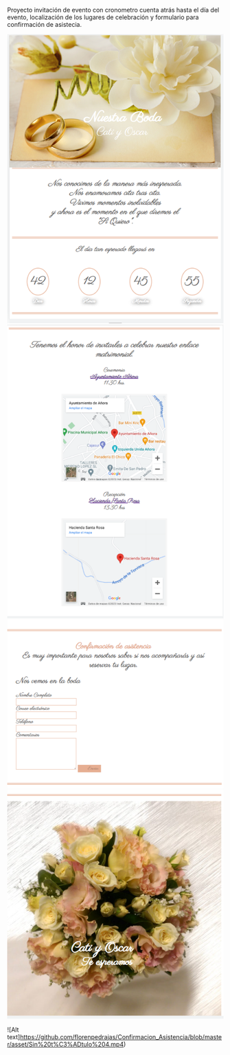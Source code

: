 
Proyecto invitación de evento con cronometro cuenta atrás hasta el día del evento, localización de los lugares de celebración y formulario para confirmación de asistecia. 


![image]( https://github.com/florenpedrajas/Confirmacion_Asistencia/blob/master/asset/foto1.png)
![image]( https://github.com/florenpedrajas/Confirmacion_Asistencia/blob/master/asset/foto2.png)
![image]( https://github.com/florenpedrajas/Confirmacion_Asistencia/blob/master/asset/foto3.png)
![image]( https://github.com/florenpedrajas/Confirmacion_Asistencia/blob/master/asset/foto4.png)


![Alt text]https://github.com/florenpedrajas/Confirmacion_Asistencia/blob/master/asset/Sin%20t%C3%ADtulo%204.mp4)


